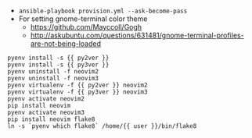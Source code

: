 - `ansible-playbook provision.yml --ask-become-pass`
- For setting gnome-terminal color theme
  - https://github.com/Mayccoll/Gogh
  - http://askubuntu.com/questions/631481/gnome-terminal-profiles-are-not-being-loaded

```
pyenv install -s {{ py2ver }}
pyenv install -s {{ py3ver }}
pyenv uninstall -f neovim2
pyenv uninstall -f neovim3
pyenv virtualenv -f {{ py2ver }} neovim2
pyenv virtualenv -f {{ py3ver }} neovim3
pyenv activate neovim2
pip install neovim
pyenv activate neovim3
pip install neovim flake8
ln -s `pyenv which flake8` /home/{{ user }}/bin/flake8
```
